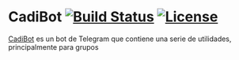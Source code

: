 # CadiBot [![Build Status](https://travis-ci.com/Cadiducho/CadiBot.svg?branch=development)](https://travis-ci.com/Cadiducho/CadiBot) [![License](https://img.shields.io/github/license/Cadiducho/CadiBot.svg)](https://github.com/Cadiducho/CadiBot/blob/development/LICENSE.md)

[CadiBot](https://telegram.me/Cadibot?start=hola) es un bot de Telegram que contiene una serie de utilidades, principalmente para grupos
